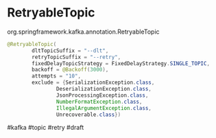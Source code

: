 # RetryableTopic

org.springframework.kafka.annotation.RetryableTopic

```java
@RetryableTopic(
        dltTopicSuffix = "--dlt",
        retryTopicSuffix = "--retry",
        fixedDelayTopicStrategy = FixedDelayStrategy.SINGLE_TOPIC,
        backoff = @Backoff(3000),
        attempts = "10",
        exclude = {SerializationException.class,
                DeserializationException.class,
                JsonProcessingException.class,
                NumberFormatException.class,
                IllegalArgumentException.class,
                Unrecoverable.class})
```

#kafka #topic #retry
#draft